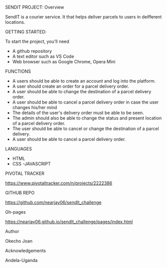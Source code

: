 SENDIT PROJECT: Overview

SendIT is a courier service. It that helps deliver parcels to users in deifferent locations.

GETTING STARTED:

To start the project, you'll need 

- A github repository
- A text editor such as VS Code
- Web browser such as Google Chrome, Opera Mini


FUNCTIONS
- A users  should be able to create an account and log into the platform.
- A user should create an order for a parcel delivery order.
- A user should be able to change the destination of a parcel delivery order.
- A user should be able to cancel a parcel delivery order in case the user changes his/her mind
- The details of the user's delivery order must be able to be seen.
- The admin should also be able to change the status and present location of a parcel delivery order.
- The user should be able to cancel or change the destination of a parcel delivery.
- A user should be able to cancel a parcel delivery order.

LANGUAGES
- HTML
- CSS
-JAVASCRIPT

PIVOTAL TRACKER

https://www.pivotaltracker.com/n/projects/2222386

GITHUB REPO

https://github.com/nearjay06/sendIt_challenge

Gh-pages

https://nearjay06.github.io/sendIt_challenge/pages/index.html


Author

Okecho Joan

Acknowledgements

Andela-Uganda



